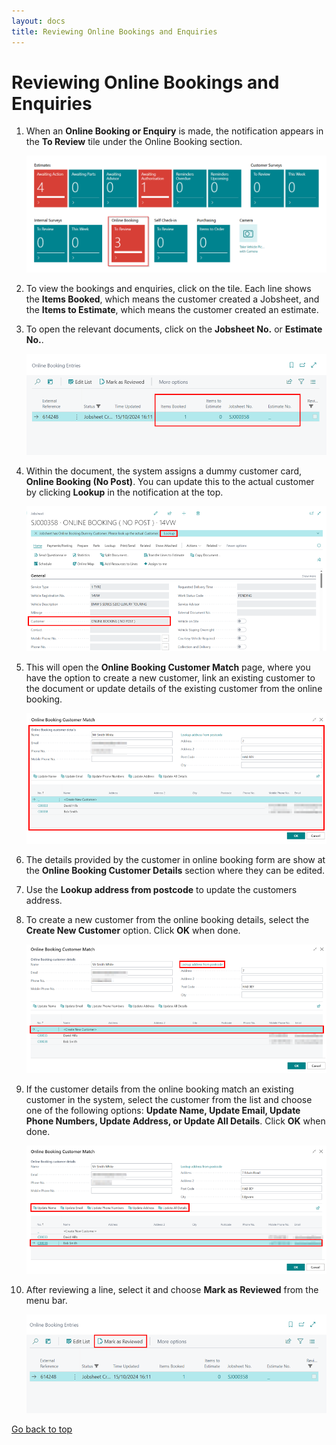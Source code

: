 ```yaml
---
layout: docs
title: Reviewing Online Bookings and Enquiries
---
```


<a name="top"></a>

# Reviewing Online Bookings and Enquiries
1. When an **Online Booking or Enquiry** is made, the notification appears in the **To Review** tile under the Online Booking section.

   ![](media/garagehive-reviewing-onlinebooking-and-enquiries1.png)

2. To view the bookings and enquiries, click on the tile. Each line shows the **Items Booked**, which means the customer created a Jobsheet, and the **Items to Estimate**, which means the customer created an estimate.
3. To open the relevant documents, click on the **Jobsheet No.** or **Estimate No.**.

   ![](media/garagehive-reviewing-onlinebooking-and-enquiries2.png)

4. Within the document, the system assigns a dummy customer card, **Online Booking (No Post)**. You can update this to the actual customer by clicking **Lookup** in the notification at the top.

   ![](media/garagehive-reviewing-onlinebooking-and-enquiries4.png)

5. This will open the **Online Booking Customer Match** page, where you have the option to create a new customer, link an existing customer to the document or update details of the existing customer from the online booking.

   ![](media/garagehive-reviewing-onlinebooking-and-enquiries5.png)

6. The details provided by the customer in online booking form are show at the **Online Booking Customer Details** section where they can be edited.
7. Use the **Lookup address from postcode** to update the customers address.
8. To create a new customer from the online booking details, select the **Create New Customer** option. Click **OK** when done.

   ![](media/garagehive-reviewing-onlinebooking-and-enquiries6.png)

8. If the customer details from the online booking match an existing customer in the system, select the customer from the list and choose one of the following options: **Update Name, Update Email, Update Phone Numbers, Update Address, or Update All Details**. Click **OK** when done.

   ![](media/garagehive-reviewing-onlinebooking-and-enquiries7.png)

9. After reviewing a line, select it and choose **Mark as Reviewed** from the menu bar.

   ![](media/garagehive-reviewing-onlinebooking-and-enquiries3.png)


[Go back to top](#top)